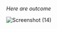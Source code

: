 *Here are outcome*


![Screenshot (14)](https://github.com/user-attachments/assets/394f3805-1603-4ac4-b5eb-d954aa9dcdba)

